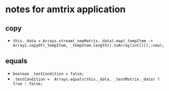 # notes for amtrix application

## copy

- ```this._data = Arrays.stream(_newMatrix._data).map(_tempItem ->  Arrays.copyOf(_tempItem, _tempItem.length)).toArray(int[][]::new);```

## equals

- ```boolean _testCondition = false;```
- ```_testCondition =  Arrays.equals(this._data, _testMatrix._data) ?  true : false;```

